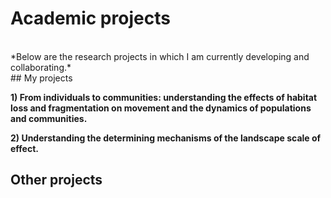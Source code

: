 ---
---

# Academic projects
   <br />
   *Below are the research projects in which I am currently developing and collaborating.*
    <br />
## My projects

  **1) From individuals to communities: understanding the effects of habitat loss and fragmentation on movement and the dynamics of populations and communities.**
   <br />

  **2) Understanding the determining mechanisms of the landscape scale of effect.**
   <br />
   
  ## Other projects
